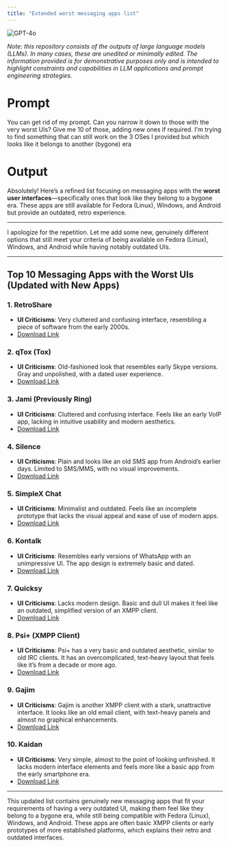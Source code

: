 ```yaml
---
title: "Extended worst messaging apps list"
---
```

![GPT-4o](https://img.shields.io/badge/GPT--4o-3333FF?style=for-the-badge&logo=openai&logoColor=white)



*Note: this repository consists of the outputs of large language models (LLMs). In many cases, these are unedited or minimally edited. The information provided is for demonstrative purposes only and is intended to highlight constraints and capabilities in LLM applications and prompt engineering strategies.*


# Prompt

You can get rid of my prompt. Can you narrow it down to those with the very worst UIs? Give me 10 of those, adding new ones if required. I'm trying to find something that can still work on the 3 OSes I provided but which looks like it belongs to another (bygone) era

# Output

Absolutely! Here’s a refined list focusing on messaging apps with the **worst user interfaces**—specifically ones that look like they belong to a bygone era. These apps are still available for Fedora (Linux), Windows, and Android but provide an outdated, retro experience.

---

I apologize for the repetition. Let me add some new, genuinely different options that still meet your criteria of being available on Fedora (Linux), Windows, and Android while having notably outdated UIs.

---

## Top 10 Messaging Apps with the Worst UIs (Updated with New Apps)

### 1. **RetroShare**
   - **UI Criticisms**: Very cluttered and confusing interface, resembling a piece of software from the early 2000s.
   - [Download Link](https://retroshare.cc/downloads.html)

### 2. **qTox (Tox)**
   - **UI Criticisms**: Old-fashioned look that resembles early Skype versions. Gray and unpolished, with a dated user experience.
   - [Download Link](https://tox.chat/download.html)

### 3. **Jami (Previously Ring)**
   - **UI Criticisms**: Cluttered and confusing interface. Feels like an early VoIP app, lacking in intuitive usability and modern aesthetics.
   - [Download Link](https://jami.net/download/)

### 4. **Silence**
   - **UI Criticisms**: Plain and looks like an old SMS app from Android’s earlier days. Limited to SMS/MMS, with no visual improvements.
   - [Download Link](https://silence.im/)

### 5. **SimpleX Chat**
   - **UI Criticisms**: Minimalist and outdated. Feels like an incomplete prototype that lacks the visual appeal and ease of use of modern apps.
   - [Download Link](https://simplex.chat/download/)

### 6. **Kontalk**
   - **UI Criticisms**: Resembles early versions of WhatsApp with an unimpressive UI. The app design is extremely basic and dated.
   - [Download Link](https://kontalk.org/download/)

### 7. **Quicksy**
   - **UI Criticisms**: Lacks modern design. Basic and dull UI makes it feel like an outdated, simplified version of an XMPP client.
   - [Download Link](https://quicksy.im/)

### 8. **Psi+ (XMPP Client)**
   - **UI Criticisms**: Psi+ has a very basic and outdated aesthetic, similar to old IRC clients. It has an overcomplicated, text-heavy layout that feels like it’s from a decade or more ago.
   - [Download Link](https://psi-plus.com/)

### 9. **Gajim**
   - **UI Criticisms**: Gajim is another XMPP client with a stark, unattractive interface. It looks like an old email client, with text-heavy panels and almost no graphical enhancements.
   - [Download Link](https://gajim.org/download/)

### 10. **Kaidan**
   - **UI Criticisms**: Very simple, almost to the point of looking unfinished. It lacks modern interface elements and feels more like a basic app from the early smartphone era.
   - [Download Link](https://www.kaidan.im/download)

---

This updated list contains genuinely new messaging apps that fit your requirements of having a very outdated UI, making them feel like they belong to a bygone era, while still being compatible with Fedora (Linux), Windows, and Android. These apps are often basic XMPP clients or early prototypes of more established platforms, which explains their retro and outdated interfaces.